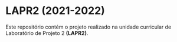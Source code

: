 # LAPR2 (2021-2022)
Este repositório contém o projeto realizado na unidade curricular de Laboratório de Projeto 2 **(LAPR2)**.